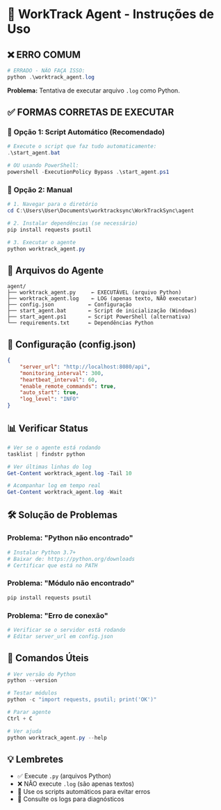 # 🚀 WorkTrack Agent - Instruções de Uso

## ❌ **ERRO COMUM**
```powershell
# ERRADO - NÃO FAÇA ISSO:
python .\worktrack_agent.log
```
**Problema:** Tentativa de executar arquivo `.log` como Python.

## ✅ **FORMAS CORRETAS DE EXECUTAR**

### 🎯 **Opção 1: Script Automático (Recomendado)**
```powershell
# Execute o script que faz tudo automaticamente:
.\start_agent.bat

# OU usando PowerShell:
powershell -ExecutionPolicy Bypass .\start_agent.ps1
```

### 🎯 **Opção 2: Manual**
```powershell
# 1. Navegar para o diretório
cd C:\Users\User\Documents\worktracksync\WorkTrackSync\agent

# 2. Instalar dependências (se necessário)
pip install requests psutil

# 3. Executar o agente
python worktrack_agent.py
```

## 📁 **Arquivos do Agente**
```
agent/
├── worktrack_agent.py     ← EXECUTÁVEL (arquivo Python)
├── worktrack_agent.log    ← LOG (apenas texto, NÃO executar)
├── config.json           ← Configuração
├── start_agent.bat       ← Script de inicialização (Windows)
├── start_agent.ps1       ← Script PowerShell (alternativa)
└── requirements.txt      ← Dependências Python
```

## 🔧 **Configuração (config.json)**
```json
{
    "server_url": "http://localhost:8080/api",
    "monitoring_interval": 300,
    "heartbeat_interval": 60,
    "enable_remote_commands": true,
    "auto_start": true,
    "log_level": "INFO"
}
```

## 📊 **Verificar Status**
```powershell
# Ver se o agente está rodando
tasklist | findstr python

# Ver últimas linhas do log
Get-Content worktrack_agent.log -Tail 10

# Acompanhar log em tempo real
Get-Content worktrack_agent.log -Wait
```

## 🛠️ **Solução de Problemas**

### Problema: "Python não encontrado"
```powershell
# Instalar Python 3.7+
# Baixar de: https://python.org/downloads
# Certificar que está no PATH
```

### Problema: "Módulo não encontrado"
```powershell
pip install requests psutil
```

### Problema: "Erro de conexão"
```powershell
# Verificar se o servidor está rodando
# Editar server_url em config.json
```

## 🎯 **Comandos Úteis**
```powershell
# Ver versão do Python
python --version

# Testar módulos
python -c "import requests, psutil; print('OK')"

# Parar agente
Ctrl + C

# Ver ajuda
python worktrack_agent.py --help
```

## 💡 **Lembretes**
- ✅ Execute `.py` (arquivos Python)
- ❌ NÃO execute `.log` (são apenas textos)
- 🔄 Use os scripts automáticos para evitar erros
- 📝 Consulte os logs para diagnósticos
